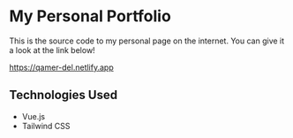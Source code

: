 
# My Personal Portfolio
This is the source code to my personal page on the internet. You can give it a look at the link below!

https://qamer-del.netlify.app

## Technologies Used
- Vue.js
- Tailwind CSS

